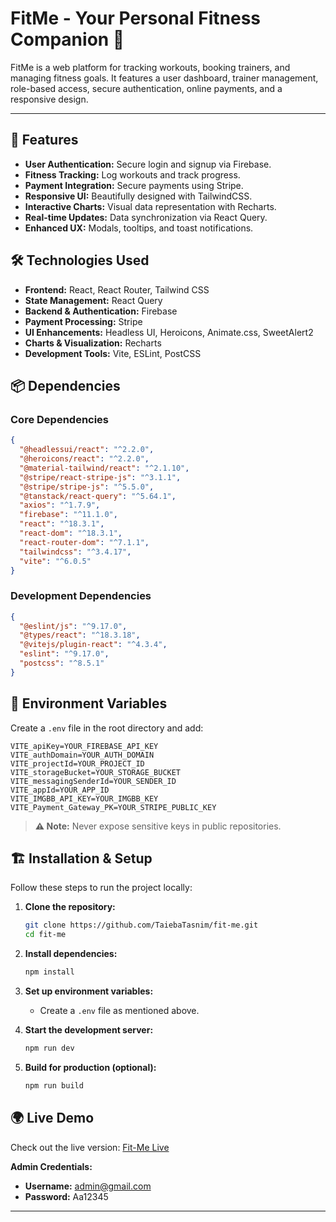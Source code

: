 # FitMe - Your Personal Fitness Companion 💪

FitMe is a web platform for tracking workouts, booking trainers, and managing fitness goals. It features a user dashboard, trainer management, role-based access, secure authentication, online payments, and a responsive design.<br>

---

## 🚀 Features

- **User Authentication:** Secure login and signup via Firebase.
- **Fitness Tracking:** Log workouts and track progress.
- **Payment Integration:** Secure payments using Stripe.
- **Responsive UI:** Beautifully designed with TailwindCSS.
- **Interactive Charts:** Visual data representation with Recharts.
- **Real-time Updates:** Data synchronization via React Query.
- **Enhanced UX:** Modals, tooltips, and toast notifications.

## 🛠️ Technologies Used

- **Frontend:** React, React Router, Tailwind CSS
- **State Management:** React Query
- **Backend & Authentication:** Firebase
- **Payment Processing:** Stripe
- **UI Enhancements:** Headless UI, Heroicons, Animate.css, SweetAlert2
- **Charts & Visualization:** Recharts
- **Development Tools:** Vite, ESLint, PostCSS

## 📦 Dependencies

### Core Dependencies
```json
{
  "@headlessui/react": "^2.2.0",
  "@heroicons/react": "^2.2.0",
  "@material-tailwind/react": "^2.1.10",
  "@stripe/react-stripe-js": "^3.1.1",
  "@stripe/stripe-js": "^5.5.0",
  "@tanstack/react-query": "^5.64.1",
  "axios": "^1.7.9",
  "firebase": "^11.1.0",
  "react": "^18.3.1",
  "react-dom": "^18.3.1",
  "react-router-dom": "^7.1.1",
  "tailwindcss": "^3.4.17",
  "vite": "^6.0.5"
}
```

### Development Dependencies
```json
{
  "@eslint/js": "^9.17.0",
  "@types/react": "^18.3.18",
  "@vitejs/plugin-react": "^4.3.4",
  "eslint": "^9.17.0",
  "postcss": "^8.5.1"
}
```

## 📌 Environment Variables

Create a `.env` file in the root directory and add:

```plaintext
VITE_apiKey=YOUR_FIREBASE_API_KEY
VITE_authDomain=YOUR_AUTH_DOMAIN
VITE_projectId=YOUR_PROJECT_ID
VITE_storageBucket=YOUR_STORAGE_BUCKET
VITE_messagingSenderId=YOUR_SENDER_ID
VITE_appId=YOUR_APP_ID
VITE_IMGBB_API_KEY=YOUR_IMGBB_KEY
VITE_Payment_Gateway_PK=YOUR_STRIPE_PUBLIC_KEY
```

> **⚠️ Note:** Never expose sensitive keys in public repositories.

## 🏗️ Installation & Setup

Follow these steps to run the project locally:

1. **Clone the repository:**
   ```sh
   git clone https://github.com/TaiebaTasnim/fit-me.git
   cd fit-me
   ```

2. **Install dependencies:**
   ```sh
   npm install
   ```

3. **Set up environment variables:**
   - Create a `.env` file as mentioned above.

4. **Start the development server:**
   ```sh
   npm run dev
   ```

5. **Build for production (optional):**
   ```sh
   npm run build
   ```

## 🌍 Live Demo

Check out the live version: [Fit-Me Live](https://fit-me-b5e4a.web.app) 

**Admin Credentials:**  
- **Username:** admin@gmail.com  
- **Password:** Aa12345 




---


